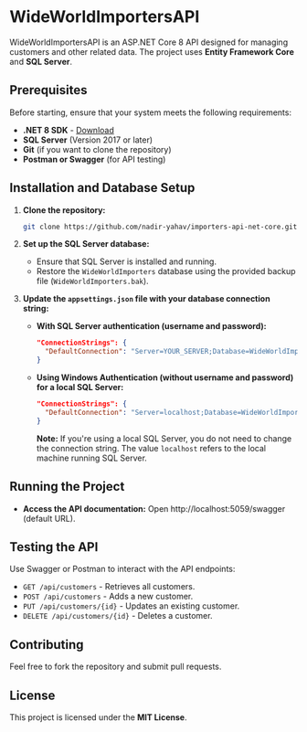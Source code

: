 # WideWorldImportersAPI

WideWorldImportersAPI is an ASP.NET Core 8 API designed for managing customers and other related data. The project uses **Entity Framework Core** and **SQL Server**.

## Prerequisites

Before starting, ensure that your system meets the following requirements:

- **.NET 8 SDK** - [Download](https://dotnet.microsoft.com/download/dotnet/8.0)
- **SQL Server** (Version 2017 or later)
- **Git** (if you want to clone the repository)
- **Postman or Swagger** (for API testing)

## Installation and Database Setup

1. **Clone the repository:**
    ```sh
    git clone https://github.com/nadir-yahav/importers-api-net-core.git
    ```

2. **Set up the SQL Server database:**
   - Ensure that SQL Server is installed and running.
   - Restore the `WideWorldImporters` database using the provided backup file (`WideWorldImporters.bak`).
   
3. **Update the `appsettings.json` file with your database connection string:**
   
   - **With SQL Server authentication (username and password):**
     ```json
     "ConnectionStrings": {
       "DefaultConnection": "Server=YOUR_SERVER;Database=WideWorldImporters;User Id=YOUR_USER;Password=YOUR_PASSWORD;TrustServerCertificate=True;"
     }
     ```
   
   - **Using Windows Authentication (without username and password) for a local SQL Server:**
     ```json
     "ConnectionStrings": {
       "DefaultConnection": "Server=localhost;Database=WideWorldImporters;Trusted_Connection=True;TrustServerCertificate=True;"
     }
     ```
     **Note:** If you're using a local SQL Server, you do not need to change the connection string. The value `localhost` refers to the local machine running SQL Server.

## Running the Project

- **Access the API documentation:**
   Open http://localhost:5059/swagger (default URL).

## Testing the API

Use Swagger or Postman to interact with the API endpoints:

- `GET /api/customers` - Retrieves all customers.
- `POST /api/customers` - Adds a new customer.
- `PUT /api/customers/{id}` - Updates an existing customer.
- `DELETE /api/customers/{id}` - Deletes a customer.

## Contributing

Feel free to fork the repository and submit pull requests.

## License

This project is licensed under the **MIT License**.
